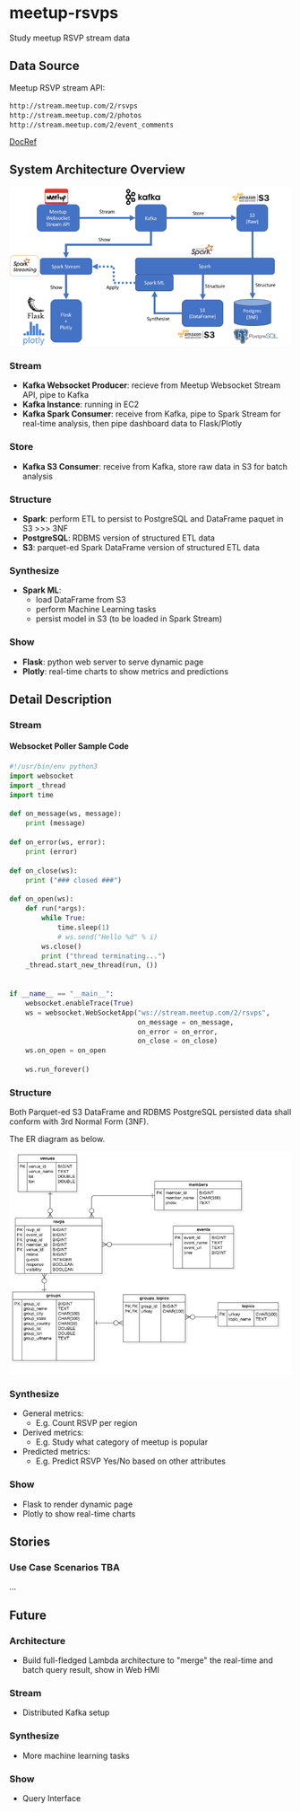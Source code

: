 # meetup-rsvps

Study meetup RSVP stream data

## Data Source

Meetup RSVP stream API:

`http://stream.meetup.com/2/rsvps`  
`http://stream.meetup.com/2/photos`  
`http://stream.meetup.com/2/event_comments`  

[DocRef](https://secure.meetup.com/meetup_api/docs/stream/2/rsvps/#websockets)

## System Architecture Overview

![](rsvp-dataflow.png)

### Stream
* __Kafka Websocket Producer__: recieve from Meetup Websocket Stream API, pipe to Kafka
* __Kafka Instance__: running in EC2
* __Kafka Spark Consumer__: receive from Kafka, pipe to Spark Stream for real-time analysis, then pipe dashboard data to Flask/Plotly

### Store
* __Kafka S3 Consumer__: receive from Kafka, store raw data in S3 for batch analysis

### Structure
* __Spark__: perform ETL to persist to PostgreSQL and DataFrame paquet in S3 >>> 3NF
* __PostgreSQL__: RDBMS version of structured ETL data
* __S3__: parquet-ed Spark DataFrame version of structured ETL data

### Synthesize
* __Spark ML__: 
	* load DataFrame from S3
	* perform Machine Learning tasks
	* persist model in S3 (to be loaded in Spark Stream)

### Show
* __Flask__: python web server to serve dynamic page
* __Plotly__: real-time charts to show metrics and predictions

## Detail Description

### Stream

#### Websocket Poller Sample Code

```python
#!/usr/bin/env python3
import websocket
import _thread
import time

def on_message(ws, message):
    print (message)

def on_error(ws, error):
    print (error)

def on_close(ws):
    print ("### closed ###")

def on_open(ws):
    def run(*args):
        while True:
            time.sleep(1)
            # ws.send("Hello %d" % i)
        ws.close()
        print ("thread terminating...")
    _thread.start_new_thread(run, ())


if __name__ == "__main__":
    websocket.enableTrace(True)
    ws = websocket.WebSocketApp("ws://stream.meetup.com/2/rsvps",
                                on_message = on_message,
                                on_error = on_error,
                                on_close = on_close)
    ws.on_open = on_open

    ws.run_forever()
```

### Structure
Both Parquet-ed S3 DataFrame and RDBMS PostgreSQL persisted data shall conform with 3rd Normal Form (3NF).

The ER diagram as below.

![](rsvp-diagram.png)


### Synthesize

* General metrics:
	* E.g. Count RSVP per region
* Derived metrics:
	* E.g. Study what category of meetup is popular
* Predicted metrics:
	* E.g. Predict RSVP Yes/No based on other attributes

### Show
* Flask to render dynamic page
* Plotly to show real-time charts

## Stories
### Use Case Scenarios TBA
...

## Future
### Architecture
* Build full-fledged Lambda architecture to "merge" the real-time and batch query result, show in Web HMI

### Stream
* Distributed Kafka setup

### Synthesize
* More machine learning tasks

### Show
* Query Interface